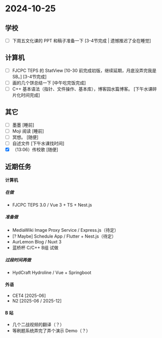 # 2024-10-25
## 学校
- [ ] 下周五文化课的 PPT 和稿子准备一下 [3-4节完成 | 遗憾推迟了全在睡觉]

## 计算机
- [ ] FJCPC TEPS 的 StatView [10-30 前完成初版，继续延期，月底没弄完我是 SB。] [3-4节完成]
- [ ] 画的几个饼总结一下 [中午吃完饭完成]
- [ ] C++ 基本语法（指针、文件操作、基本库），博客园水篇博客。 [下午水课碎片化时间完成]

## 其它
- [ ] 墨墨 [睡前]
- [ ] Moji 阅读 [睡前]
- [ ] 冥想。 [随便]
- [ ] 自述文件 [下午水课找时间]
- [x] （13:06）传校歌 [随便]

## 近期任务
#### 计算机
##### 在做
* FJCPC TEPS 3.0 / Vue 3 + TS + Nest.js
##### 准备做
* MediaWiki Image Proxy Service / Express.js（待定）
* [? Maybe] Schedule App / Flutter + Nest.js（待定）
* AurLemon Blog / Nuxt 3
* 蓝桥杯 C/C++ B组 试做
##### 过段时间再做
* HydCraft Hydroline / Vue + Springboot

#### 外语
* CET4 [2025-06]
* N2 [2025-06 / 2025-12]

#### B 站
* 几个二战视频的翻译（？）
* 等刷题系统弄完了弄个演示 Demo（？）